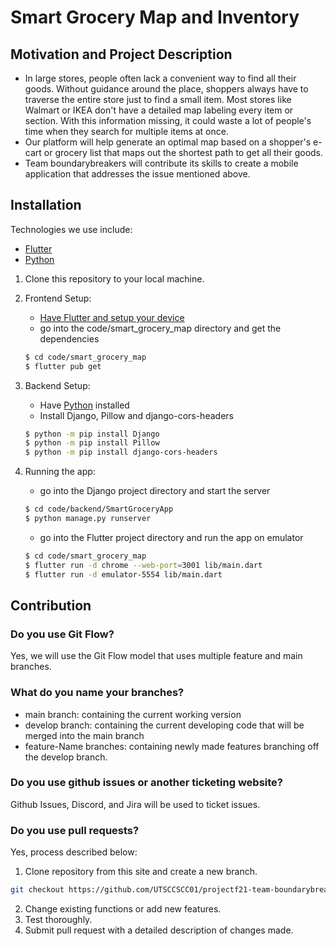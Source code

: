 # Smart Grocery Map and Inventory
## Motivation and Project Description
- In large stores, people often lack a convenient way to find all their goods. Without guidance around the place, shoppers always have to traverse the entire store just to find a small item. Most stores like Walmart or IKEA don't have a detailed map labeling every item or section. With this information missing, it could waste a lot of people's time when they search for multiple items at once. 
- Our platform will help generate an optimal map based on a shopper's e-cart or grocery list that maps out the shortest path to get all their goods.
- Team boundarybreakers will contribute its skills to create a mobile application that addresses the issue mentioned above.
## Installation
Technologies we use include: 
- [Flutter](https://flutter.dev/docs/get-started/install)
- [Python](https://www.python.org/downloads/)

1. Clone this repository to your local machine.

2. Frontend Setup:
    - [Have Flutter and setup your device](https://flutter.dev/docs/get-started/install)
    - go into the code/smart_grocery_map directory and get the dependencies
    ```sh
    $ cd code/smart_grocery_map
    $ flutter pub get
    ```
3. Backend Setup:
    - Have [Python](https://www.python.org/downloads/) installed
    - Install Django, Pillow and django-cors-headers
    ```sh
    $ python -m pip install Django
    $ python -m pip install Pillow
    $ python -m pip install django-cors-headers
    ```

4. Running the app:
    - go into the Django project directory and start the server
    ```sh
    $ cd code/backend/SmartGroceryApp
    $ python manage.py runserver
    ```
    - go into the Flutter project directory and run the app on emulator
    ```sh
    $ cd code/smart_grocery_map
    $ flutter run -d chrome --web-port=3001 lib/main.dart
    $ flutter run -d emulator-5554 lib/main.dart
    ```

## Contribution
### Do you use Git Flow? 
Yes, we will use the Git Flow model that uses multiple feature and main branches. 
### What do you name your branches? 
- main branch: containing the current working version
- develop branch: containing the current developing code that will be merged into the main branch
- feature-Name branches: containing newly made features branching off the develop branch. 
### Do you use github issues or another ticketing website? 
Github Issues, Discord, and Jira will be used to ticket issues.
### Do you use pull requests? 
Yes, process described below: 
1. Clone repository from this site and create a new branch.
```sh
git checkout https://github.com/UTSCCSCC01/projectf21-team-boundarybreakers -b name_for_new_branch
```
2. Change existing functions or add new features.
3. Test thoroughly.
4. Submit pull request with a detailed description of changes made. 
